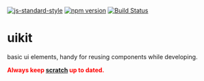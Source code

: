 [![js-standard-style](https://img.shields.io/badge/code%20style-standard-brightgreen.svg?style=flat)](https://github.com/feross/standard)
[![npm version](https://badge.fury.io/js/vigour-uikit.svg)](https://badge.fury.io/js/vigour-uikit)
[![Build Status](https://travis-ci.org/vigour-io/uikit.svg?branch=develop)](https://travis-ci.org/vigour-io/uikit)

# uikit
basic ui elements, handy for reusing components while developing.

<span style='color:red;'>**Always keep [scratch](http://github.com/vigour-io/scratch) up to dated.**</span>
